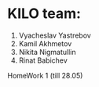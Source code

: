 # KILO team:
1. Vyacheslav Yastrebov
2. Kamil Akhmetov
3. Nikita Nigmatullin 
4. Rinat Babichev

HomeWork 1 (till 28.05)
